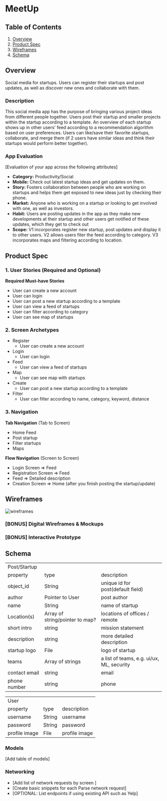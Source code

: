 # MeetUp

## Table of Contents
1. [Overview](#Overview)
1. [Product Spec](#Product-Spec)
1. [Wireframes](#Wireframes)
2. [Schema](#Schema)

## Overview
Social media for startups. Users can register their startups and post updates, as well as discover new ones and collaborate with them.

### Description
This social media app has the purpose of bringing various project ideas from different people together. Users post their startup and smaller projects within the startup according to a template. An overview of each startup shows up in other users' feed according to a recommendation algorithm based on user preferences. Users can like/save their favorite startups, collaborate, and merge them (if 2 users have similar ideas and think their startups would perform better together).

### App Evaluation
[Evaluation of your app across the following attributes]
- **Category:** Productivity/Social
- **Mobile:** Check out latest startup ideas and get updates on them.
- **Story:** Fosters collaboration between people who are working on startups and helps them get exposed to new ideas just by checking their phone.
- **Market:** Anyone who is working on a startup or looking to get involved with one, as well as investors.
- **Habit:** Users are posting updates in the app as they make new developments at their startup and other users get notified of these updates, which they get to check out
- **Scope:** V1 incorporates register new startup, post updates and display it to other users. V2 allows users fiter the feed according to category. V3 incorporates maps and filtering according to location.

## Product Spec

### 1. User Stories (Required and Optional)

**Required Must-have Stories**

* User can create a new account
* User can login
* User can post a new startup according to a template
* User can view a feed of startups
* User can filter according to category
* User can see map of startups

### 2. Screen Archetypes

* Register
   * User can create a new account
* Login
   * User can login
* Feed
  * User can view a feed of startups
* Map
  * User can see map with startups
* Create
  * User can post a new startup according to a template
* Filter
  * User can filter according to name, category, keyword, distance


### 3. Navigation

**Tab Navigation** (Tab to Screen)

* Home Feed
* Post startup
* Filter startups
* Maps

**Flow Navigation** (Screen to Screen)

* Login Screen => Feed
* Registration Screen => Feed
* Feed => Detailed description
* Creation Screen => Home (after you finish posting the startup/update)

## Wireframes
![wireframes](https://user-images.githubusercontent.com/78447797/173667467-959d6cf3-1b66-4e83-a2a9-21942dbdf2a1.jpeg)

### [BONUS] Digital Wireframes & Mockups

### [BONUS] Interactive Prototype

## Schema 

<table>
  <tr>
   <td>Post/Startup
   </td>
   <td>
   </td>
   <td>
   </td>
  </tr>
  <tr>
   <td>property
   </td>
   <td>type
   </td>
   <td>description
   </td>
  </tr>
  <tr>
   <td>object_id
   </td>
   <td>String
   </td>
   <td>unique id for post(default field)
   </td>
  </tr>
  <tr>
   <td>author
   </td>
   <td>Pointer to User
   </td>
   <td>post author
   </td>
  </tr>
  <tr>
   <td>name
   </td>
   <td>String
   </td>
   <td>name of startup
   </td>
  </tr>
  <tr>
   <td>Location(s)
   </td>
   <td>Array of string/pointer to map?
   </td>
   <td>locations of offices / remote
   </td>
  </tr>
  <tr>
   <td>short intro
   </td>
   <td>string
   </td>
   <td>mission statement
   </td>
  </tr>
  <tr>
   <td>description
   </td>
   <td>string
   </td>
   <td>more detailed description
   </td>
  </tr>
  <tr>
   <td>startup logo
   </td>
   <td>File
   </td>
   <td>logo of startup
   </td>
  </tr>
  <tr>
   <td>teams
   </td>
   <td>Array of strings
   </td>
   <td>a list of teams, e.g. ui/ux, ML, security
   </td>
  </tr>
  <tr>
   <td>contact email
   </td>
   <td>string
   </td>
   <td>email
   </td>
  </tr>
  <tr>
   <td>phone number
   </td>
   <td>string
   </td>
   <td>phone
   </td>
  </tr>
</table>



<table>
  <tr>
   <td>User
   </td>
   <td>
   </td>
   <td>
   </td>
  </tr>
  <tr>
   <td>property
   </td>
   <td>type
   </td>
   <td>description
   </td>
  </tr>
  <tr>
   <td>username
   </td>
   <td>String
   </td>
   <td>username
   </td>
  </tr>
  <tr>
   <td>password
   </td>
   <td>String
   </td>
   <td>password
   </td>
  </tr>
  <tr>
   <td>profile image
   </td>
   <td>File
   </td>
   <td>profile image
   </td>
  </tr>
</table>


### Models
[Add table of models]
### Networking
- [Add list of network requests by screen ]
- [Create basic snippets for each Parse network request]
- [OPTIONAL: List endpoints if using existing API such as Yelp]
